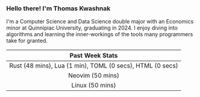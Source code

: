 
### Hello there! I'm Thomas Kwashnak

I'm a Computer Science and Data Science double major with an Economics
minor at Quinnipiac University, graduating in 2024.
I enjoy diving into algorithms and learning the inner-workings of the tools
many programmers take for granted.

| Past Week Stats |
| :---: |
| Rust (48 mins), Lua (1 min), TOML (0 secs), HTML (0 secs) |
| Neovim (50 mins) |
| Linux (50 mins) |

